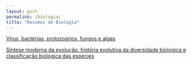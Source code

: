 ```yaml
---
layout: post
permalink: /biologia/
title: "Resumos de Biologia"
---
```


[<i class="fa-solid fa-square-arrow-up-right"></i> Vírus, bactérias, protozoários, fungos e algas](/biologia/microorganismos)

[<i class="fa-solid fa-square-arrow-up-right"></i> Síntese moderna da evolução, história evolutiva da diversidade biologica e classificação biologica das especies](/biologia/evolucao-e-classificacao)

